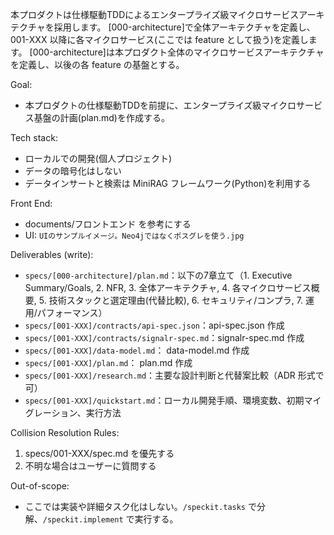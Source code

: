 本プロダクトは仕様駆動TDDによるエンタープライズ級マイクロサービスアーキテクチャを採用します。 [000-architecture]で全体アーキテクチャを定義し、 001-XXX 以降に各マイクロサービス(ここでは feature として扱う)を定義します。
[000-architecture]は本プロダクト全体のマイクロサービスアーキテクチャを定義し、以後の各 feature の基盤とする。

Goal:
- 本プロダクトの仕様駆動TDDを前提に、エンタープライズ級マイクロサービス基盤の計画(plan.md)を作成する。

Tech stack:
- ローカルでの開発(個人プロジェクト)
- データの暗号化はしない
- データインサートと検索は MiniRAG フレームワーク(Python)を利用する

Front End:
- documents/フロントエンド を参考にする
- UI: `UIのサンプルイメージ。Neo4jではなくポスグレを使う.jpg`

Deliverables (write):
- `specs/[000-architecture]/plan.md`：以下の7章立て（1. Executive Summary/Goals, 2. NFR, 3. 全体アーキテクチャ, 4. 各マイクロサービス概要, 5. 技術スタックと選定理由(代替比較), 6. セキュリティ/コンプラ, 7. 運用/パフォーマンス）
- `specs/[001-XXX]/contracts/api-spec.json`：api-spec.json 作成
- `specs/[001-XXX]/contracts/signalr-spec.md`：signalr-spec.md 作成
- `specs/[001-XXX]/data-model.md`： data-model.md 作成
- `specs/[001-XXX]/plan.md`： plan.md 作成
- `specs/[001-XXX]/research.md`：主要な設計判断と代替案比較（ADR 形式で可）
- `specs/[001-XXX]/quickstart.md`：ローカル開発手順、環境変数、初期マイグレーション、実行方法

Collision Resolution Rules:
1. specs/001-XXX/spec.md を優先する
2. 不明な場合はユーザーに質問する

Out-of-scope:
- ここでは実装や詳細タスク化はしない。`/speckit.tasks` で分解、`/speckit.implement` で実行する。